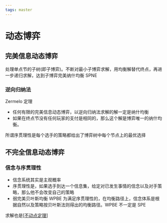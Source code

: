 ```yaml
---
tags: master
---
```


# 动态博弈

## 完美信息动态博弈

处理单点节的子树(即子博弈)。不断对最小子博弈求解，用均衡解替代终点，再进一步递归求解，达到子博弈完美纳什均衡 SPNE

### 逆向归纳法

Zermelo 定理

- 任何有限的完美信息动态博弈，以逆向归纳法求解的解一定是纳什均衡
- 如果在终点节没有任何玩家的支付是相同的，那么这个解是博弈唯一的纳什均衡。

所谓序贯理性是每个选手的策略都给出了博弈树中每个节点上的最优选择

## 不完全信息动态博弈

### 信念与序贯理性

- 信念系统其实是主观概率
- 序贯理性是，如果选手到达一个信息集，给定对已发生事情的信念以及对手策略，那么他不会改变自己的策略
- 弱完美贝叶斯均衡 WPBE 为满足序贯理性的，在均衡路径上，信念体系是根据自然以及策略按贝叶斯法则得出的均衡路径。WPBE 不一定是 SPE

求解也是[[不动点定理]]

[//begin]: # "Autogenerated link references for markdown compatibility"
[不动点定理]: 不动点定理.md "不动点定理"
[//end]: # "Autogenerated link references"

